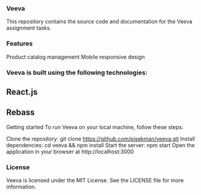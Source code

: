 ### Veeva
This repository contains the source code and documentation for the Veeva assignment tasks.

### Features
Product catalog management
Mobile responsive design

### Veeva is built using the following technologies:

## React.js
## Rebass
Getting started
To run Veeva on your local machine, follow these steps:

Clone the repository: git clone https://github.com/pisekman/veeva.git
Install dependencies: cd veeva && npm install
Start the server: npm start
Open the application in your browser at http://localhost:3000


### License
Veeva is licensed under the MIT License. See the LICENSE file for more information.
